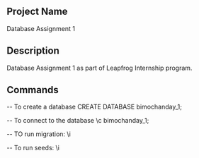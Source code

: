 ## Project Name

Database Assignment 1

## Description

Database Assignment 1 as part of Leapfrog Internship program.


## Commands

-- To create a database
CREATE DATABASE bimochanday_1;

-- To connect to the database
\c bimochanday_1;

-- TO run migration:
\i <path-to-migration-file>

-- To run seeds:
\i <path-to-seed-file>